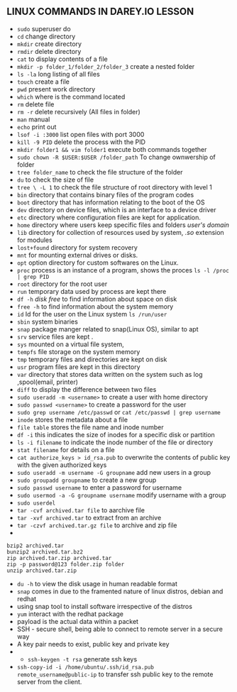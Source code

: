 ## LINUX COMMANDS IN DAREY.IO LESSON
* `sudo` superuser do 
* `cd` change directory
* `mkdir` create directory
*  `rmdir` delete directory
*  `cat` to display contents of a file
*  `mkdir -p folder_1/folder_2/folder_3` create a nested folder 
* `ls -la` long listing of all files
* `touch` create a file
* `pwd` present work directory
* `which` where is the command located
* `rm` delete file
* `rm -r` delete recursively (All files in folder)
* `man` manual
* `echo` print out
* `lsof -i :3000` list open files with port 3000
* `kill -9 PID` delete the process with the PID
* `mkdir folder1 && vim folder1` execute both commands together
* `sudo chown -R $USER:$USER /folder_path` To change ownwership of folder 
* `tree folder_name` to check the file structure of the folder 
* `du` to check the size of file 
* `tree \ -L 1` to check the file structure of root directory with level 1
* `bin` directory that contains binary files of the program codes
* `boot` directory that has information relating to the boot of the OS
* `dev` directory on device files, which is an interface to a device driver
* `etc` directory where configuration files are kept for application.
* `home` directory where users keep specific files and folders *user's domain*
* `lib` directory for collection of resources used by system, *.so* extension for modules
* `lost+found` directory for system recovery
* `mnt` for mounting external drives or disks.
* `opt` option directory for custom softwares on the Linux.
* `proc` process is an instance of a program, shows the proces `ls -l /proc | grep PID`
* `root` directory for the root user
* `run` temporary data used by process are kept there
* `df -h` *disk free* to find information about space on disk
* `free -h` to find information about the system memory
* `id` Id for the user on the Linux system `ls /run/user`
* `sbin` system binaries
* `snap` package manger related to snap(Linux OS), similar to apt
* `srv` service files are kept .
* `sys` mounted on a virtual file system, 
* `tempfs` file storage on the system memory
* `tmp` temporary files and directories are kept on disk
* `usr` program files are kept in this directory
* `var` directory that stores data written on the system such as log ,spool(email, printer)
* `diff` to display the difference between two files 
* `sudo useradd -m <username>` to create a user with home directory 
* `sudo passwd <username>` to create a password for the user 
* `sudo grep username /etc/passwd` or `cat /etc/passwd | grep username`
* `inode` stores the metadata about a file 
* `file table` stores the file name and inode number
* `df -i` this indicates the size of inodes for a specific disk or partition 
* `ls -i filename` to indicate the inode number of the file or directory
* `stat filename` for details on a file
* `cat authorize_keys > id_rsa.pub` to overwrite the contents of public key with the given authorized keys
* `sudo useradd -m username -G groupname` add new users in a group
* `sudo groupadd groupname` to create a new group 
* `sudo passwd username` to enter a password for username
* `sudo usermod -a -G groupname username` modify username with a group
* `sudo userdel`
* `tar -cvf archived.tar file` to aarchive file
* `tar -xvf archived.tar` to extract from an archive
* `tar -czvf archived.tar.gz file` to archive and zip file
* 
```
bzip2 archived.tar
bunzip2 archived.tar.bz2
zip archived.tar.zip archived.tar
zip -p password@123 folder.zip folder
unzip archived.tar.zip
```
* `du -h` to view the disk usage in human readable format
* `snap` comes in due to the framented nature of linux distros, debian and redhat
* using snap tool to install software irrespective of the distros
* `yum` interact with the redhat package
* payload is the actual data within a packet
* SSH - secure shell, being able to connect to remote server in a secure way
* A key pair needs to exist, public key and private key 
* * `ssh-keygen -t rsa` generate ssh keys 
* `ssh-copy-id -i /home/ubuntu/.ssh/id_rsa.pub  remote_username@public-ip` to transfer ssh public key to the remote server from the client.
